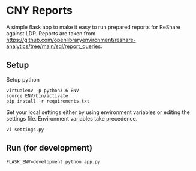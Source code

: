 # CNY Reports
A simple flask app to make it easy to run prepared reports for ReShare against LDP. Reports are taken from https://github.com/openlibraryenvironment/reshare-analytics/tree/main/sql/report_queries.

## Setup
Setup python
```
virtualenv -p python3.6 ENV
source ENV/bin/activate
pip install -r requirements.txt
```

Set your local settings either by using environment variables or editing the settings file. Environment variables take precedence.
```
vi settings.py
```
## Run (for development)
```
FLASK_ENV=development python app.py
```

